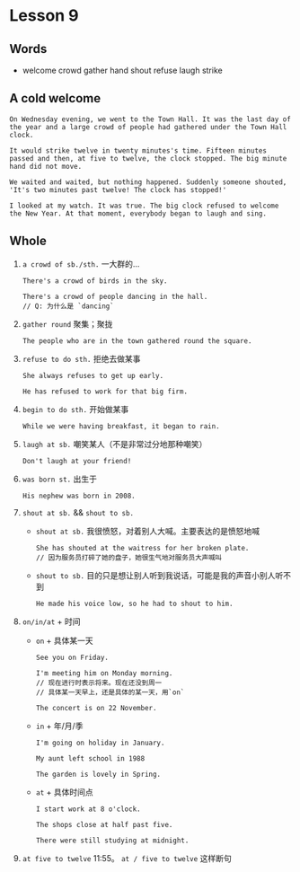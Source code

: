 # Lesson 9

## Words

- welcome crowd gather hand shout refuse laugh strike

## A cold welcome

```
On Wednesday evening, we went to the Town Hall. It was the last day of the year and a large crowd of people had gathered under the Town Hall clock.

It would strike twelve in twenty minutes's time. Fifteen minutes passed and then, at five to twelve, the clock stopped. The big minute hand did not move.

We waited and waited, but nothing happened. Suddenly someone shouted, 'It's two minutes past twelve! The clock has stopped!'

I looked at my watch. It was true. The big clock refused to welcome the New Year. At that moment, everybody began to laugh and sing.
```

## Whole

1. `a crowd of sb./sth.` 一大群的...

   ```
   There's a crowd of birds in the sky.

   There's a crowd of people dancing in the hall.
   // Q: 为什么是 `dancing`
   ```

2. `gather round` 聚集；聚拢

   ```
   The people who are in the town gathered round the square.
   ```

3. `refuse to do sth.` 拒绝去做某事

   ```
   She always refuses to get up early.

   He has refused to work for that big firm.
   ```

4. `begin to do sth.` 开始做某事

   ```
   While we were having breakfast, it began to rain.
   ```

5. `laugh at sb.` 嘲笑某人（不是非常过分地那种嘲笑）

   ```
   Don't laugh at your friend!
   ```

6. `was born st.` 出生于

   ```
   His nephew was born in 2008.
   ```

7. `shout at sb.` && `shout to sb.`

   - `shout at sb.` 我很愤怒，对着别人大喊。主要表达的是愤怒地喊

     ```
     She has shouted at the waitress for her broken plate.
     // 因为服务员打碎了她的盘子，她很生气地对服务员大声喊叫
     ```

   - `shout to sb.` 目的只是想让别人听到我说话，可能是我的声音小别人听不到

     ```
     He made his voice low, so he had to shout to him.
     ```

8. `on/in/at` + 时间

   - `on` + 具体某一天

     ```
     See you on Friday.

     I'm meeting him on Monday morning.
     // 现在进行时表示将来。现在还没到周一
     // 具体某一天早上，还是具体的某一天，用`on`

     The concert is on 22 November.
     ```

   - `in` + 年/月/季

     ```
     I'm going on holiday in January.

     My aunt left school in 1988

     The garden is lovely in Spring.
     ```

   - `at` + 具体时间点

     ```
     I start work at 8 o'clock.

     The shops close at half past five.

     There were still studying at midnight.
     ```

9. `at five to twelve` 11:55。 `at / five to twelve` 这样断句
